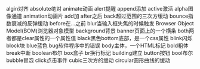 algin对齐
absolute绝对
animate动画
alert提醒
append添加
active激活
alpha图像通道
animation动画片
add加
after之后
back超过范围的三次方缓动
bounce指数衰减的反弹缓动
before在...之前
blur当输入框失焦的时候触发
Browser Object Model(BOM)浏览器对象模型
background背景
banner页面上的一个横条
both两者都是clear属性的一个属性值
black黑色bottom底部，是一个css属性
blink闪烁
block块
blue蓝色
bug软件程序中的错误
body主体，一个HTML标记
bold粗体
break中断
boolean布尔
box盒子
br换行标记
building建立
button按钮
bool布尔
bubble冒泡
click点击事件
cubic三次方的缓动
circular圆形曲线的缓动
